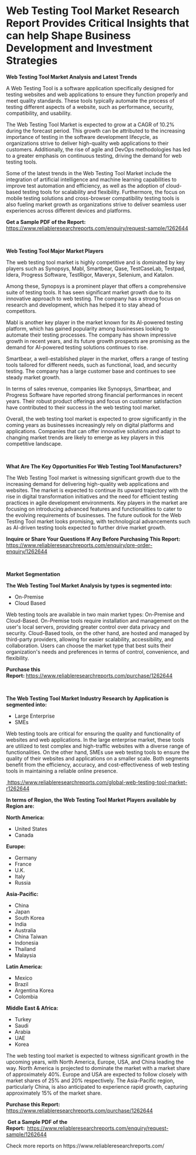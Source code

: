 <p><h1>Web Testing Tool Market Research Report Provides Critical Insights that can help Shape Business Development and Investment Strategies</h1></p><p><strong>Web Testing Tool Market Analysis and Latest Trends</strong></p>
<p><p>A Web Testing Tool is a software application specifically designed for testing websites and web applications to ensure they function properly and meet quality standards. These tools typically automate the process of testing different aspects of a website, such as performance, security, compatibility, and usability.</p><p>The Web Testing Tool Market is expected to grow at a CAGR of 10.2% during the forecast period. This growth can be attributed to the increasing importance of testing in the software development lifecycle, as organizations strive to deliver high-quality web applications to their customers. Additionally, the rise of agile and DevOps methodologies has led to a greater emphasis on continuous testing, driving the demand for web testing tools.</p><p>Some of the latest trends in the Web Testing Tool Market include the integration of artificial intelligence and machine learning capabilities to improve test automation and efficiency, as well as the adoption of cloud-based testing tools for scalability and flexibility. Furthermore, the focus on mobile testing solutions and cross-browser compatibility testing tools is also fueling market growth as organizations strive to deliver seamless user experiences across different devices and platforms.</p></p>
<p><strong>Get a Sample PDF of the Report:&nbsp;</strong> <a href="https://www.reliableresearchreports.com/enquiry/request-sample/1262644">https://www.reliableresearchreports.com/enquiry/request-sample/1262644</a></p>
<p>&nbsp;</p>
<p><strong>Web Testing Tool Major Market Players</strong></p>
<p><p>The web testing tool market is highly competitive and is dominated by key players such as Synopsys, Mabl, Smartbear, Qase, TestCaseLab, Testpad, Idera, Progress Software, TestRigor, Maveryx, Selenium, and Katalon.</p><p>Among these, Synopsys is a prominent player that offers a comprehensive suite of testing tools. It has seen significant market growth due to its innovative approach to web testing. The company has a strong focus on research and development, which has helped it to stay ahead of competitors.</p><p>Mabl is another key player in the market known for its AI-powered testing platform, which has gained popularity among businesses looking to automate their testing processes. The company has shown impressive growth in recent years, and its future growth prospects are promising as the demand for AI-powered testing solutions continues to rise.</p><p>Smartbear, a well-established player in the market, offers a range of testing tools tailored for different needs, such as functional, load, and security testing. The company has a large customer base and continues to see steady market growth.</p><p>In terms of sales revenue, companies like Synopsys, Smartbear, and Progress Software have reported strong financial performances in recent years. Their robust product offerings and focus on customer satisfaction have contributed to their success in the web testing tool market.</p><p>Overall, the web testing tool market is expected to grow significantly in the coming years as businesses increasingly rely on digital platforms and applications. Companies that can offer innovative solutions and adapt to changing market trends are likely to emerge as key players in this competitive landscape.</p></p>
<p>&nbsp;</p>
<p><strong>What Are The Key Opportunities For Web Testing Tool Manufacturers?</strong></p>
<p><p>The Web Testing Tool market is witnessing significant growth due to the increasing demand for delivering high-quality web applications and websites. The market is expected to continue its upward trajectory with the rise in digital transformation initiatives and the need for efficient testing practices in agile development environments. Key players in the market are focusing on introducing advanced features and functionalities to cater to the evolving requirements of businesses. The future outlook for the Web Testing Tool market looks promising, with technological advancements such as AI-driven testing tools expected to further drive market growth.</p></p>
<p><strong>Inquire or Share Your Questions If Any Before Purchasing This Report:</strong> <a href="https://www.reliableresearchreports.com/enquiry/pre-order-enquiry/1262644">https://www.reliableresearchreports.com/enquiry/pre-order-enquiry/1262644</a></p>
<p>&nbsp;</p>
<p><strong>Market Segmentation</strong></p>
<p><strong>The Web Testing Tool Market Analysis by types is segmented into:</strong></p>
<p><ul><li>On-Premise</li><li>Cloud Based</li></ul></p>
<p><p>Web testing tools are available in two main market types: On-Premise and Cloud-Based. On-Premise tools require installation and management on the user's local servers, providing greater control over data privacy and security. Cloud-Based tools, on the other hand, are hosted and managed by third-party providers, allowing for easier scalability, accessibility, and collaboration. Users can choose the market type that best suits their organization's needs and preferences in terms of control, convenience, and flexibility.</p></p>
<p><strong>Purchase this Report:&nbsp;</strong><a href="https://www.reliableresearchreports.com/purchase/1262644">https://www.reliableresearchreports.com/purchase/1262644</a></p>
<p>&nbsp;</p>
<p><strong>The Web Testing Tool Market Industry Research by Application is segmented into:</strong></p>
<p><ul><li>Large Enterprise</li><li>SMEs</li></ul></p>
<p><p>Web testing tools are critical for ensuring the quality and functionality of websites and web applications. In the large enterprise market, these tools are utilized to test complex and high-traffic websites with a diverse range of functionalities. On the other hand, SMEs use web testing tools to ensure the quality of their websites and applications on a smaller scale. Both segments benefit from the efficiency, accuracy, and cost-effectiveness of web testing tools in maintaining a reliable online presence.</p></p>
<p><a href="https://www.reliableresearchreports.com/global-web-testing-tool-market-r1262644">&nbsp;https://www.reliableresearchreports.com/global-web-testing-tool-market-r1262644</a></p>
<p><strong>In terms of Region, the Web Testing Tool Market Players available by Region are:</strong></p>
<p>
    <p> <strong> North America: </strong>
        <ul>
            <li>United States</li>
            <li>Canada</li>
        </ul>
        </p> 
    <p> <strong> Europe: </strong>
        <ul>
            <li>Germany</li>
            <li>France</li>
            <li>U.K.</li>
            <li>Italy</li>
            <li>Russia</li>
        </ul>
        </p> 
    <p> <strong> Asia-Pacific: </strong>
        <ul>
            <li>China</li>
            <li>Japan</li>
            <li>South Korea</li>
            <li>India</li>
            <li>Australia</li>
            <li>China Taiwan</li>
            <li>Indonesia</li>
            <li>Thailand</li>
            <li>Malaysia</li>
        </ul>
        </p> 
    <p> <strong> Latin America: </strong>
        <ul>
            <li>Mexico</li>
            <li>Brazil</li>
            <li>Argentina Korea</li>
            <li>Colombia</li>
        </ul>
        </p> 
    <p> <strong> Middle East & Africa: </strong>
        <ul>
            <li>Turkey</li>
            <li>Saudi</li>
            <li>Arabia</li>
            <li>UAE</li>
            <li>Korea</li>
        </ul>
    </p>
    </p>
<p><p>The web testing tool market is expected to witness significant growth in the upcoming years, with North America, Europe, USA, and China leading the way. North America is projected to dominate the market with a market share of approximately 40%. Europe and USA are expected to follow closely with market shares of 25% and 20% respectively. The Asia-Pacific region, particularly China, is also anticipated to experience rapid growth, capturing approximately 15% of the market share.</p></p>
<p><strong>Purchase this Report: </strong><a href="https://www.reliableresearchreports.com/purchase/1262644">https://www.reliableresearchreports.com/purchase/1262644</a></p>
<p>&nbsp;<strong>Get a Sample PDF of the Report:&nbsp;&nbsp;</strong><a href="https://www.reliableresearchreports.com/enquiry/request-sample/1262644">https://www.reliableresearchreports.com/enquiry/request-sample/1262644</a></p>
<p><strong></strong></p>
<p>Check more reports on https://www.reliableresearchreports.com/</p>